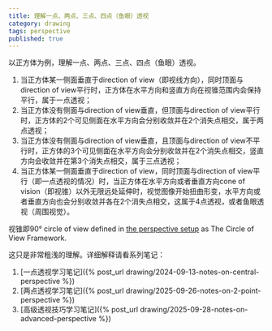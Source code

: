 ```yaml
---
title: 理解一点、两点、三点、四点（鱼眼）透视
category: drawing
tags: perspective
published: true
---
```

以正方体为例，理解一点、两点、三点、四点（鱼眼）透视。

1. 当正方体某一侧面垂直于direction of view（即视线方向），同时顶面与direction of view平行时，正方体在水平方向和竖直方向在视锥范围内会保持平行，属于一点透视；
1. 当正方体没有侧面与direction of view垂直，但顶面与direction of view平行时，正方体的2个可见侧面在水平方向会分别收敛并在2个消失点相交，属于两点透视；
1. 当正方体没有侧面与direction of view垂直，且顶面与direction of view不平行时，正方体的3个可见侧面在水平方向会分别收敛并在2个消失点相交，竖直方向会收敛并在第3个消失点相交，属于三点透视；
1. 当正方体某一侧面垂直于direction of view，同时顶面与direction of view平行（即一点透视的情况）时，当正方体在水平方向或者垂直方向cone of vision（即视锥）以外无限远处延伸时，视觉图像开始扭曲形变，水平方向或者垂直方向也会分别收敛并各在2个消失点相交，这属于4点透视，或者鱼眼透视（周围视觉）。


视锥即90° circle of view defined in [the perspective setup](https://handprint.com/HP/WCL/perspect1.html#setup) as The Circle of View Framework.

这只是非常粗浅的理解。详细解释请看系列笔记：

1. [一点透视学习笔记]({% post_url drawing/2024-09-13-notes-on-central-perspective %})
1. [两点透视学习笔记]({% post_url drawing/2025-09-26-notes-on-2-point-perspective %})
1. [高级透视技巧学习笔记]({% post_url drawing/2025-09-28-notes-on-advanced-perspective %})
